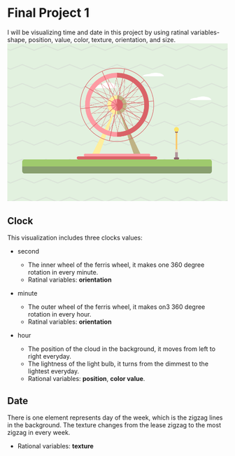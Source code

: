 # Final Project 1
I will be visualizing time and date in this project by using ratinal variables- shape, position, value, color, texture, orientation, and size.
![final](img/final.png)
## Clock
This visualization includes three clocks values:
- second
    - The inner wheel of the ferris wheel, it makes one 360 degree rotation in every minute.
    - Ratinal variables: **orientation**
- minute
    - The outer wheel of the ferris wheel, it makes on3 360 degree rotation in every hour.
    - Ratinal variables: **orientation**

- hour
    - The position of the cloud in the background, it moves from left to right everyday.
    - The lightness of the light bulb, it turns from the dimmest to the lightest everyday.
    - Rational variables: **position**, **color value**.

## Date
There is one element represents day of the week, which is the zigzag lines in the background. The texture changes from the lease zigzag to the most zigzag in every week.
- Rational variables: **texture**